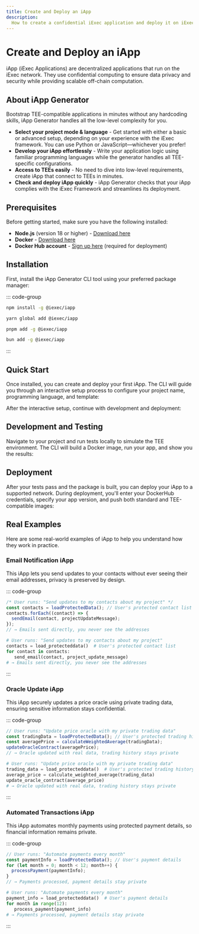 ```yaml
---
title: Create and Deploy an iApp
description:
  How to create a confidential iExec application and deploy it on iExec protocol
---
```


# Create and Deploy an iApp

iApp (iExec Applications) are decentralized applications that run on the iExec
network. They use confidential computing to ensure data privacy and security
while providing scalable off-chain computation.

## About iApp Generator

Bootstrap TEE-compatible applications in minutes without any hardcoding skills,
iApp Generator handles all the low-level complexity for you.

- **Select your project mode & language** - Get started with either a basic or
  advanced setup, depending on your experience with the iExec framework. You can
  use Python or JavaScript—whichever you prefer!
- **Develop your iApp effortlessly** - Write your application logic using
  familiar programming languages while the generator handles all TEE-specific
  configurations.
- **Access to TEEs easily** - No need to dive into low-level requirements,
  create iApp that connect to TEEs in minutes.
- **Check and deploy iApp quickly** - iApp Generator checks that your iApp
  complies with the iExec Framework and streamlines its deployment.

## Prerequisites

Before getting started, make sure you have the following installed:

- **Node.js** (version 18 or higher) - [Download here](https://nodejs.org/)
- **Docker** - [Download here](https://www.docker.com/get-started)
- **Docker Hub account** - [Sign up here](https://hub.docker.com/) (required for
  deployment)

## Installation

First, install the iApp Generator CLI tool using your preferred package manager:

::: code-group

```sh [npm]
npm install -g @iexec/iapp
```

```sh [yarn]
yarn global add @iexec/iapp
```

```sh [pnpm]
pnpm add -g @iexec/iapp
```

```sh [bun]
bun add -g @iexec/iapp
```

:::

## Quick Start

Once installed, you can create and deploy your first iApp. The CLI will guide
you through an interactive setup process to configure your project name,
programming language, and template:

<CLIDemo
  initialCommand="iapp init"
  asciiText="iApp"
  :steps="[
    {
      showAt: 2,
      completeAt: 4,
      question: 'What is your project name? (A folder with this name will be created)',
      answer: 'hello-world',
      showTyping: true,
      isComplete: false
    },
    {
      showAt: 4,
      completeAt: 6,
      question: 'Which language do you want to use?',
      answer: 'JavaScript',
      options: [
        { label: 'JavaScript', selected: true },
        { label: 'Python', selected: false }
      ],
      highlighted: false,
      isComplete: false
    },
    {
      showAt: 6,
      completeAt: 8,
      question: 'What kind of project do you want to init?',
      answer: 'Hello World',
      options: [
        { label: 'Hello World - iapp quick start', selected: true },
        { label: 'advanced', selected: false }
      ],
      highlighted: false,
      isComplete: false
    }
  ]"
  :completionStep="8"
  :completionMessage="'Generating your iApp...'"
  :completionItems="[
    '📁 Created hello-world/',
    '📄 Added package.json',
    '🐳 Added Dockerfile',
    '⚙️ Added iExec configuration'
  ]"
  :successMessage="'Your iApp is ready!'"
/>

After the interactive setup, continue with development and deployment:

## Development and Testing

Navigate to your project and run tests locally to simulate the TEE environment.
The CLI will build a Docker image, run your app, and show you the results:

<CLIDemo
  initialCommand="iapp test"
  :steps="[
    {
      showAt: 2,
      question: 'No app secret is configured (from iapp.config.json)',
      answer: '',
      showTyping: false,
      isComplete: true
    },
    {
      showAt: 3,
      question: 'App docker image built (sha256:9cc0de820aaaf8f86700a3ec4082fe69b9e9a48a117ebb0ade0d82d0879cbe41)',
      answer: '',
      showTyping: false,
      isComplete: true
    },
    {
      showAt: 4,
      question: 'App docker image ran and exited successfully.',
      answer: '',
      showTyping: false,
      isComplete: true
    },
    {
      showAt: 5,
      completeAt: 6,
      question: 'Would you like to see the app logs? (12 lines)',
      answer: 'no',
      options: [
        { label: 'yes', selected: false },
        { label: 'no', selected: true }
      ],
      highlighted: false,
      showTyping: false,
      isComplete: false
    },
    {
      showAt: 7,
      question: 'Checked app output',
      answer: '',
      showTyping: false,
      isComplete: true
    },
    {
      showAt: 8,
      completeAt: 10,
      question: 'Would you like to see the result? (View ./output/)',
      answer: 'yes',
      options: [
        { label: 'yes', selected: true },
        { label: 'no', selected: false }
      ],
      highlighted: false,
      showTyping: false,
      isComplete: false
    }
  ]"
  :completionStep="11"
  :completionMessage="'📁 output directory content:'"
  :completionItems="[
    '└ computed.json',
    '└ result.txt'
  ]"
  :successMessage="'hello world'"
  :autoRestart="true"
/>

## Deployment

After your tests pass and the package is built, you can deploy your iApp to a
supported network. During deployment, you'll enter your DockerHub credentials,
specify your app version, and push both standard and TEE-compatible images:

<template v-if="selectedChain === 42161">
  <CLIDemo
    initialCommand="iapp deploy --chain arbitrum-mainnet"
    asciiText="Deploy"
    :steps="arbitrumSteps"
    :completionStep="15"
    :completionMessage="'Deployment of your iApp completed successfully:'"
    :completionItems="arbitrumCompletionItems"
    :successMessage="'Run iapp run 0x1f80DCebc2EAAff0Db7156413C43B7e88D189923 to execute your iApp on an iExec TEE worker'"
    :autoRestart="true"
  />
</template>

<template v-else>
  <CLIDemo
    initialCommand="iapp deploy"
    asciiText="Deploy"
    :steps="bellecourSteps"
    :completionStep="14"
    :completionMessage="'Deployment of your iApp completed successfully:'"
    :completionItems="bellecourCompletionItems"
    :successMessage="'Run iapp run 0x1f80DCebc2EAAff0Db7156413C43B7e88D189923 to execute your iApp on an iExec TEE worker'"
    :autoRestart="true"
  />
</template>

## Real Examples

Here are some real-world examples of iApp to help you understand how they work
in practice.

### Email Notification iApp

This iApp lets you send updates to your contacts without ever seeing their email
addresses, privacy is preserved by design.

::: code-group

```js [Node.js]
/* User runs: "Send updates to my contacts about my project" */
const contacts = loadProtectedData(); // User's protected contact list
contacts.forEach((contact) => {
  sendEmail(contact, projectUpdateMessage);
});
// → Emails sent directly, you never see the addresses
```

```python [Python]
# User runs: "Send updates to my contacts about my project"
contacts = load_protecteddata()  # User's protected contact list
for contact in contacts:
   send_email(contact, project_update_message)
# → Emails sent directly, you never see the addresses
```

:::

### Oracle Update iApp

This iApp securely updates a price oracle using private trading data, ensuring
sensitive information stays confidential.

::: code-group

```js [Node.js]
// User runs: "Update price oracle with my private trading data"
const tradingData = loadProtectedData(); // User's protected trading history
const averagePrice = calculateWeightedAverage(tradingData);
updateOracleContract(averagePrice);
// → Oracle updated with real data, trading history stays private
```

```python [Python]
# User runs: "Update price oracle with my private trading data"
trading_data = load_protecteddata()  # User's protected trading history
average_price = calculate_weighted_average(trading_data)
update_oracle_contract(average_price)
# → Oracle updated with real data, trading history stays private
```

:::

### Automated Transactions iApp

This iApp automates monthly payments using protected payment details, so
financial information remains private.

::: code-group

```js [Node.js]
// User runs: "Automate payments every month"
const paymentInfo = loadProtectedData(); // User's payment details
for (let month = 0; month < 12; month++) {
  processPayment(paymentInfo);
}
// → Payments processed, payment details stay private
```

```python [Python]
# User runs: "Automate payments every month"
payment_info = load_protecteddata()  # User's payment details
for month in range(12):
   process_payment(payment_info)
# → Payments processed, payment details stay private
```

:::

<script setup>
import CLIDemo from '@/components/CLIDemo.vue';
import { computed } from 'vue';
import useUserStore from '@/stores/useUser.store';

const userStore = useUserStore();
const selectedChain = computed(() => userStore.getCurrentChainId());

const arbitrumSteps = [
  {
    showAt: 2,
    question: 'Using chain arbitrum-mainnet',
    answer: '',
    showTyping: false,
    isComplete: true
  },
  {
    showAt: 3,
    question: 'This method requires sending blockchain transactions, transaction fees will be applied. Would you like to continue?',
    answer: 'Yes',
    options: [
      { label: 'Yes', selected: true },
      { label: 'no', selected: false }
    ],
    highlighted: false,
    showTyping: false,
    isComplete: false
  },
  {
    showAt: 4,
    question: 'Using saved walletPrivateKey (from iapp.config.json)',
    answer: '',
    showTyping: false,
    isComplete: true
  },
  {
    showAt: 5,
    completeAt: 7,
    question: 'What is your username on DockerHub? (It will be used to properly tag the Docker image)',
    answer: 'bob',
    showTyping: true,
    isComplete: false
  },
  {
    showAt: 7,
    completeAt: 9,
    question: 'What is your DockerHub access token?',
    answer: '**********************',
    showTyping: true,
    isComplete: false
  },
  {
    showAt: 9,
    completeAt: 11,
    question: 'What is the version of your iApp?',
    answer: '0.0.1',
    showTyping: true,
    isComplete: false
  },
  {
    showAt: 11,
    question: 'Docker image built (sha256:a53fc4c480f482c384a13266ea2cb6cc5572733c866c44a5f604f4bfab3a744a) and tagged bob/hello-world:0.0.1',
    answer: '',
    showTyping: false,
    isComplete: true
  },
  {
    showAt: 12,
    question: 'Pushed image bob/hello-world:0.0.1 on dockerhub',
    answer: '',
    showTyping: false,
    isComplete: true
  },
  {
    showAt: 13,
    question: 'Pushed TEE image bob/hello-world:0.0.1-tee-scone-5.9.1-v16-debug-ce3a01d9c5d7 on dockerhub',
    answer: '',
    showTyping: false,
    isComplete: true
  },
  {
    showAt: 14,
    question: 'TEE app deployed',
    answer: '',
    showTyping: false,
    isComplete: true
  }
];

const bellecourSteps = [
  {
    showAt: 2,
    question: 'Using chain bellecour',
    answer: '',
    showTyping: false,
    isComplete: true
  },
  {
    showAt: 3,
    question: 'Using saved walletPrivateKey (from iapp.config.json)',
    answer: '',
    showTyping: false,
    isComplete: true
  },
  {
    showAt: 4,
    completeAt: 6,
    question: 'What is your username on DockerHub? (It will be used to properly tag the Docker image)',
    answer: 'bob',
    showTyping: true,
    isComplete: false
  },
  {
    showAt: 6,
    completeAt: 8,
    question: 'What is your DockerHub access token?',
    answer: '**********************',
    showTyping: true,
    isComplete: false
  },
  {
    showAt: 8,
    completeAt: 10,
    question: 'What is the version of your iApp?',
    answer: '0.0.1',
    showTyping: true,
    isComplete: false
  },
  {
    showAt: 10,
    question: 'Docker image built (sha256:a53fc4c480f482c384a13266ea2cb6cc5572733c866c44a5f604f4bfab3a744a) and tagged bob/hello-world:0.0.1',
    answer: '',
    showTyping: false,
    isComplete: true
  },
  {
    showAt: 11,
    question: 'Pushed image bob/hello-world:0.0.1 on dockerhub',
    answer: '',
    showTyping: false,
    isComplete: true
  },
  {
    showAt: 12,
    question: 'Pushed TEE image bob/hello-world:0.0.1-tee-scone-5.9.1-v16-debug-ce3a01d9c5d7 on dockerhub',
    answer: '',
    showTyping: false,
    isComplete: true
  },
  {
    showAt: 13,
    question: 'TEE app deployed',
    answer: '',
    showTyping: false,
    isComplete: true
  }
];

const arbitrumCompletionItems = [
  '└ Docker image: bob/hello-world:0.0.1-tee-scone-5.9.1-v16-debug-ce3a01d9c5d7',
  '└ iApp address: 0x1f80DCebc2EAAff0Db7156413C43B7e88D189923'
];

const bellecourCompletionItems = [
  '└ Docker image: bob/hello-world:0.0.1-tee-scone-5.9.1-v16-debug-ce3a01d9c5d7',
  '└ iApp address: 0x1f80DCebc2EAAff0Db7156413C43B7e88D189923'
];
</script>
